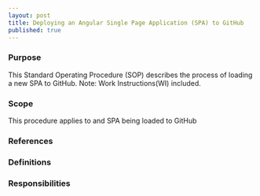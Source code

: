 ```yaml
---
layout: post
title: Deploying an Angular Single Page Application (SPA) to GitHub
published: true
---
```


### Purpose

This Standard Operating Procedure (SOP) describes the process of loading a new SPA to GitHub.  Note: Work Instructions(WI) included.

### Scope

This procedure applies to and SPA being loaded to GitHub

### References

### Definitions

### Responsibilities
